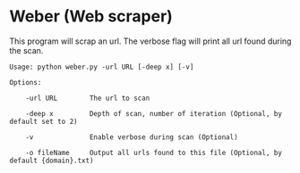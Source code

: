 # Weber (Web scraper)

This program will scrap an url. The verbose flag will print all url found during the scan.

	Usage: python weber.py -url URL [-deep x] [-v]

	Options:

		-url URL        The url to scan

		-deep x         Depth of scan, number of iteration (Optional, by default set to 2)

		-v              Enable verbose during scan (Optional)

		-o fileName     Output all urls found to this file (Optional, by default {domain}.txt)
